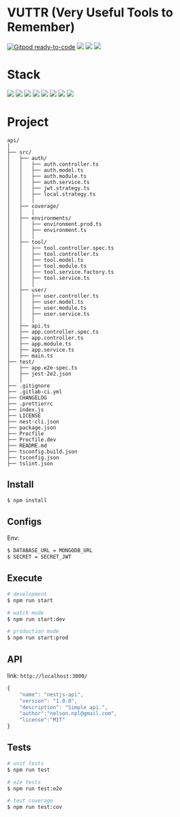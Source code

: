 # VUTTR (Very Useful Tools to Remember)

[![Gitpod ready-to-code](https://img.shields.io/badge/Gitpod-ready--to--code-blue?logo=gitpod)](https://gitpod.io/#https://gitlab.com/nelsonpl/desafio-bossa-box)
![](https://img.shields.io/badge/node-success-brightgreen.svg)
![](https://img.shields.io/badge/test-success-brightgreen.svg)
![](https://img.shields.io/badge/build-success-brightgreen.svg)

# Stack

![](https://img.shields.io/badge/node_12-✓-blue.svg)
![](https://img.shields.io/badge/express-✓-blue.svg)
![](https://img.shields.io/badge/@nestjs-✓-blue.svg)
![](https://img.shields.io/badge/mongoose-✓-blue.svg)
![](https://img.shields.io/badge/swagger-✓-blue.svg)
![](https://img.shields.io/badge/passport-✓-blue.svg)
![](https://img.shields.io/badge/jest-✓-blue.svg)
![](https://img.shields.io/badge/supertest-✓-blue.svg)

# Project

```
api/
│
├── src/
│   ├── auth/
│   │   ├── auth.controller.ts
│   │   ├── auth.model.ts
│   │   ├── auth.module.ts
│   │   ├── auth.service.ts
│   │   ├── jwt.strategy.ts
│   │   ├── local.strategy.ts
│   │	│
│   ├── coverage/
│   │	│
│   ├── environments/
│   │   ├── environment.prod.ts
│   │   ├── environment.ts
│   │	│
│   ├── tool/
│   │   ├── tool.controller.spec.ts
│   │   ├── tool.controller.ts
│   │   ├── tool.model.ts
│   │   ├── tool.module.ts
│   │   ├── tool.service.factory.ts
│   │   ├── tool.service.ts
│   │	│
│   ├── user/
│   │   ├── user.controller.ts
│   │   ├── user.model.ts
│   │   ├── user.module.ts
│   │   ├── user.service.ts
│   │	│
│   ├── api.ts
│   ├── app.controller.spec.ts
│   ├── app.controller.ts
│   ├── app.module.ts
│   ├── app.service.ts
│   ├── main.ts
├── test/
│   ├── app.e2e-spec.ts
│   ├── jest-2e2.json
│   │
├── .gitignore                    
├── .gitlab-ci.yml                
├── CHANGELOG                     
├── .prettierrc                   
├── index.js                     
├── LICENSE                       
├── nest-cli.json                 
├── package.json                  
├── Procfile                      
├── Procfile.dev                  
├── README.md                    
├── tsconfig.build.json         
├── tsconfig.json                 
├── tslint.json                  
```

## Install

```bash
$ npm install
```

## Configs

Env:

```bash
$ DATABASE_URL = MONGODB_URL
$ SECRET = SECRET_JWT
```

## Execute

```bash
# development
$ npm run start

# watch mode
$ npm run start:dev

# production mode
$ npm run start:prod
```

## API

link: `http://localhost:3000/`

```javascript
{
	"name": "nestjs-api",
	"version": "1.0.0",
	"description": "Simple api.",
	"author":"nelson.npl@gmail.com",
	"license":"MIT"
}
```

## Tests

```bash
# unit tests
$ npm run test

# e2e tests
$ npm run test:e2e

# test coverage
$ npm run test:cov
```
